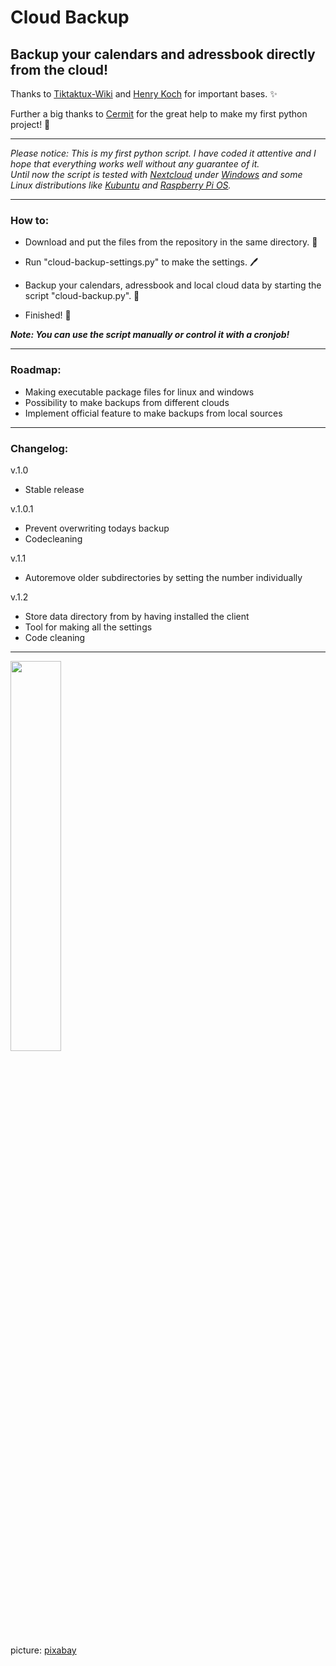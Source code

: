 # Cloud Backup
## Backup your calendars and adressbook directly from the cloud! 


Thanks to [Tiktaktux-Wiki](https://www.tiktaktux.de/doku.php?id=linux:caldav_und_carddav_backup_erstellen) and [Henry Koch](https://www.henrykoch.de/de/python-loeschen-der-aeltesten-files-in-einem-verzeichnis-nur-die-neuesten-x-bleiben-zurueck) for important bases. ✨ 

Further a big thanks to [Cermit](https://twitter.com/Cermit3273?s=20&t=quwG6m5sDXRab5OmeCgPoQ) for the great help to make my first python project! 🎉 

---

_Please notice: This is my first python script. I have coded it attentive and I hope that everything works well without any guarantee of it._  
_Until now the script is tested with [Nextcloud](https://nextcloud.com/) under [Windows](https://www.microsoft.com/de-de/windows/) and some Linux distributions like [Kubuntu](https://kubuntu.org/) and [Raspberry Pi OS](https://www.raspberrypi.com/software/)._

---

### How to:

- Download and put the files from the repository in the same directory. 📁

- Run "cloud-backup-settings.py" to make the settings. 🖊

- Backup your calendars, adressbook and local cloud data by starting the script "cloud-backup.py". 💾

- Finished! 🎉 

___Note: You can use the script manually or control it with a cronjob!___ 
  
---  

### Roadmap:

- Making executable package files for linux and windows
- Possibility to make backups from different clouds
- Implement official feature to make backups from local sources

---

### Changelog:

v.1.0
- Stable release  

v.1.0.1
- Prevent overwriting todays backup
- Codecleaning

v.1.1
- Autoremove older subdirectories by setting the number individually

v.1.2
- Store data directory from by having installed the client
- Tool for making all the settings
- Code cleaning

---

<img src="https://cdn.pixabay.com/photo/2019/06/14/09/25/cloud-4273197_960_720.png" width="40%">

picture: [pixabay](https://pixabay.com/de/vectors/wolke-m%c3%a4nner-himmel-menschen-4273197/)
